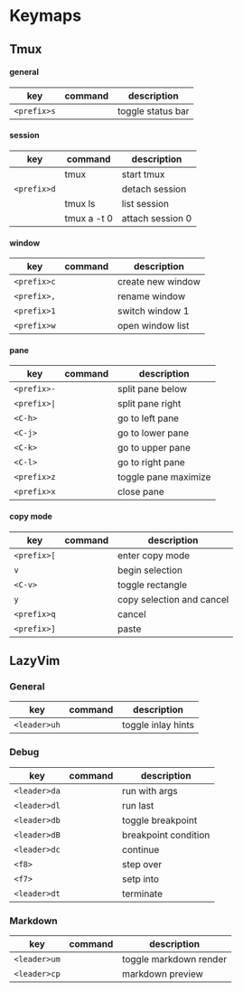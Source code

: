 
# Keymaps

## Tmux

#### general

| key        | command     | description          |
|------------|-------------|----------------------|
| `<prefix>s`  |             | toggle status bar    |

#### session

| key        | command     | description          |
|------------|-------------|----------------------|
|            | tmux        | start tmux           |
| `<prefix>d`  |             | detach session       |
|            | tmux ls     | list session         |
|            | tmux a -t 0 | attach session 0     |

#### window

| key        | command     | description          |
|------------|-------------|----------------------|
| `<prefix>c`  |             | create new window    |
| `<prefix>,`  |             | rename window        |
| `<prefix>1`  |             | switch window 1      |
| `<prefix>w`  |             | open window list     |

#### pane

| key        | command     | description          |
|------------|-------------|----------------------|
| `<prefix>-`  |             | split pane below     |
| `<prefix>\|` |             | split pane right     |
| `<C-h>`      |             | go to left pane      |
| `<C-j>`      |             | go to lower pane     |
| `<C-k>`      |             | go to upper pane     |
| `<C-l>`      |             | go to right pane     |
| `<prefix>z`  |             | toggle pane maximize |
| `<prefix>x`  |             | close pane           |

#### copy mode

| key        | command     | description               |
|------------|-------------|---------------------------|
| `<prefix>[`  |             | enter copy mode           |
| `v`          |             | begin selection           |
| `<C-v>`      |             | toggle rectangle          |
| `y`          |             | copy selection and cancel |
| `<prefix>q`  |             | cancel                    |
| `<prefix>]`  |             | paste                     |

## LazyVim

### General

| key        | command | description        |
|------------|---------|--------------------|
| `<leader>uh` |         | toggle inlay hints |

### Debug

| key        | command | description          |
|------------|---------|----------------------|
| `<leader>da` |         | run with args        |
| `<leader>dl` |         | run last             |
| `<leader>db` |         | toggle breakpoint    |
| `<leader>dB` |         | breakpoint condition |
| `<leader>dc` |         | continue             |
| `<f8>`       |         | step over            |
| `<f7>`       |         | setp into            |
| `<leader>dt` |         | terminate            |

### Markdown

| key        | command | description            |
|------------|---------|------------------------|
| `<leader>um` |         | toggle markdown render |
| `<leader>cp` |         | markdown preview       |
